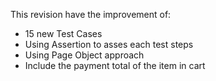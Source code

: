 This revision have the improvement of:
- 15 new Test Cases
- Using Assertion to asses each test steps
- Using Page Object approach
- Include the payment total of the item in cart
